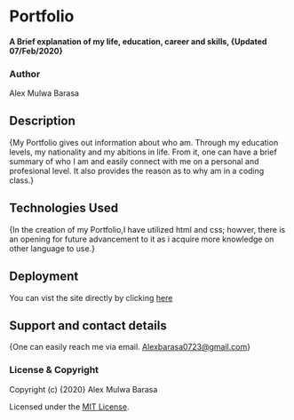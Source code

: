 # Portfolio
#### A Brief explanation of my life, education, career and skills, {Updated 07/Feb/2020}
### Author
Alex Mulwa Barasa
## Description
{My Portfolio gives out information about who am. Through my education levels, my nationality and my abitions in life. From it, one can have a brief summary of who I am and easily connect with me on a personal and profesional level. It also provides the reason as to why am in a coding class.}
## Technologies Used
{In the creation of my Portfolio,I have utilized html and css; howver, there is an opening for future advancement to it as i acquire more knowledge on other language to use.}

## Deployment
You can vist the site directly by clicking [here](https://ow-tech.github.io/Portfolio/)
## Support and contact details
{One can easily reach me via email.
Alexbarasa0723@gmail.com}
### License & Copyright

Copyright (c) {2020} Alex Mulwa Barasa

Licensed under the [MIT License](LICENSE).
  
